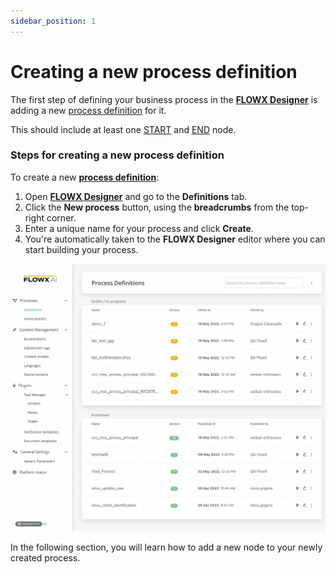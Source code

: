 ```yaml
---
sidebar_position: 1
---
```


# Creating a new process definition

The first step of defining your business process in the [**FLOWX Designer**](../../terms/flowx-ai-designer) is adding a new [process definition](../../building-blocks/process/process-definition.md) for it.

This should include at least one [START](../../building-blocks/node/start-end-node.md#start-node) and [END](../../building-blocks/node/start-end-node.md#end-node) node.

### Steps for creating a new process definition

To create a new [**process definition**](../../terms/flowx-process-definition):

1. Open [**FLOWX Designer**](../../terms/flowx-ai-designer) and go to the **Definitions** tab.
2. Click the **New process** button, using the **breadcrumbs** from the top-right corner.
3. Enter a unique name for your process and click **Create**.
4. You're automatically taken to the **FLOWX Designer** editor where you can start building your process.

![Creating a process definition](../img/process_flow_process_definition.gif)

In the following section, you will learn how to add a new node to your newly created process.